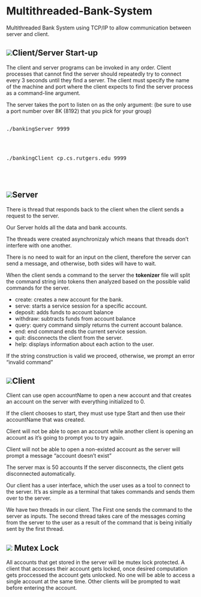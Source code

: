 # Multithreaded-Bank-System
Multithreaded Bank System using TCP/IP to allow communication between server and client.

## ![](http://icons.iconarchive.com/icons/dakirby309/windows-8-metro/48/Apps-Command-Prompt-Metro-icon.png)Client/Server Start-up
The client and server programs can be invoked in any order. Client processes that cannot find the
server should repeatedly try to connect every 3 seconds until they find a server. The client must specify
the name of the machine and port where the client expects to find the server process as a command-line
argument.

The server takes the port to listen on as the only argument:
(be sure to use a port number over 8K (8192) that you pick for your group)
<br>
<br>
<pre>./bankingServer 9999</pre>
<br>
<br>
<pre>./bankingClient cp.cs.rutgers.edu 9999</pre>
<br>
<br>

## ![](http://icons.iconarchive.com/icons/devcom/network/48/server-Vista-icon.png)Server

There is  thread that responds back to the client when the client sends a request to the server.

Our Server holds all the data and bank accounts.


The threads were created asynchronizaly which means that threads don’t interfere with one another.


There is no need to wait for an input on the client, therefore the server can send a message, and otherwise, both sides will have to wait.


When the client sends a command to the server the **tokenizer** file will split the command string into tokens then analyzed based on the possible valid commands for the server.

* create: creates a new account for the bank.
* serve: starts a service session for a specific account.
* deposit: adds funds to account balance 
* withdraw: subtracts funds from account balance
* query: query command simply returns the current account balance.
* end: end command ends the current service session.
* quit: disconnects the client from the server.
* help: displays information about each action to the user. 

If the string construction is valid we proceed, otherwise, we prompt an error “invalid command”


## ![](https://cdn2.iconfinder.com/data/icons/amazon-aws-stencils/100/Non-Service_Specific_copy_Client-64.png)Client

Client can use open accountName to open a new account and that creates an account on the server with everything initialized
to 0.

If the client chooses to start, they must use type Start and then use their accountName that was created. 

Client will not be able to open an account while another client is opening an account as it’s going to
prompt you to try again.

Client will not be able to open a non-existed account as the server will prompt a message “account doesn’t
exist”

The server max is 50 accounts If the server disconnects, the client gets disconnected automatically.

Our client has a user interface, which the user uses as a tool to connect to the server. It’s as simple as a
terminal that takes commands and sends them over to the server.

We have two threads in our client. The First one sends the command to the server as inputs.
The second thread takes care of the messages coming from the server to the user as a result of the
command that is being initially sent by the first thread.



## ![](https://cdn2.iconfinder.com/data/icons/circle-icons-1/64/unlocked-48.png) Mutex Lock

All accounts that get stored in the server will be mutex lock protected. A client that accesses their account gets locked, once desired computation gets proccessed the account gets unlocked. No one will be able to access a single account at the same time.   Other clients will be prompted to wait before entering the account. 
